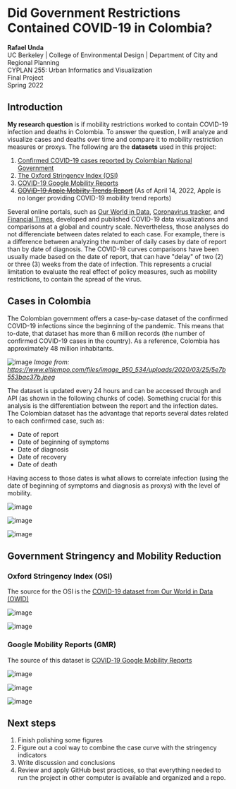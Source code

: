 # Did Government Restrictions Contained COVID-19 in Colombia?
**Rafael Unda** \
UC Berkeley | College of Environmental Design | Department of City and Regional Planning \
CYPLAN 255: Urban Informatics and Visualization \
Final Project \
Spring 2022


## Introduction

**My research question** is if mobility restrictions worked to contain COVID-19 infection and deaths in Colombia. To answer the question, I will analyze and visualize cases and deaths over time and compare it to mobility restriction measures or proxys. The following are the **datasets** used in this project: 
1. [Confirmed COVID-19 cases reported by Colombian National Government](https://www.ins.gov.co/Noticias/Paginas/coronavirus-casos.aspx)
2. [The Oxford Stringency Index (OSI)](https://www.bsg.ox.ac.uk/research/research-projects/covid-19-government-response-tracker)
3. [COVID-19 Google Mobility Reports](https://www.google.com/covid19/mobility/)
4. ~~[COVID-19 Apple Mobility Trends Report](https://covid19.apple.com/mobility)~~ (As of April 14, 2022, Apple is no longer providing COVID-19 mobility trend reports)

Several online portals, such as [Our World in Data](https://ourworldindata.org/coronavirus), [Coronavirus tracker](https://gorkang.shinyapps.io/2020-corona/), and [Financial Times](https://www.ft.com/content/a2901ce8-5eb7-4633-b89c-cbdf5b386938), developed and published COVID-19 data visualizations and comparisons at a global and country scale. Nevertheless, those analyses do not differenciate between dates related to each case. For example, there is a difference between analyzing the number of daily cases by date of report than by date of diagnosis. The COVID-19 curves comparisons have been usually made based on the date of report, that can have "delay" of two (2) or three (3) weeks from the date of infection. This represents a crucial limitation to evaluate the real effect of policy measures, such as mobility restrictions, to contain the spread of the virus.

## Cases in Colombia

The Colombian government offers a case-by-case dataset of the confirmed COVID-19 infections since the beginning of the pandemic. This means that to-date, that dataset has more than 6 million records (the number of confirmed COVID-19 cases in the country). As a reference, Colombia has approximately 48 million inhabitants.

![image](https://user-images.githubusercontent.com/90360629/164156943-fa086531-b907-4ca6-8b86-58fa92be92fe.png)
*Image from: https://www.eltiempo.com/files/image_950_534/uploads/2020/03/25/5e7b553bac37b.jpeg*

The dataset is updated every 24 hours and can be accessed through and API (as shown in the following chunks of code). Something crucial for this analysis is the differentiation between the report and the infection dates. The Colombian dataset has the advantage that reports several dates related to each confirmed case, such as: 
- Date of report
- Date of beginning of symptoms
- Date of diagnosis
- Date of recovery
- Date of death

Having access to those dates is what allows to correlate infection (using the date of beginning of symptoms and diagnosis as proxys) with the level of mobility.

![image](https://user-images.githubusercontent.com/90360629/164156356-477d0dd1-7af1-42fc-9f4f-45958447ca57.png)

![image](https://user-images.githubusercontent.com/90360629/164157631-4a73f655-7a42-4725-b0c2-5f02bc8ab29e.png)

![image](https://user-images.githubusercontent.com/90360629/164157661-2e41e9a7-210d-4132-94ce-1b50a3e09962.png)

## Government Stringency and Mobility Reduction

### Oxford Stringency Index (OSI)
The source for the OSI is the [COVID-19 dataset from Our World in Data (OWID)](https://ourworldindata.org/explorers/coronavirus-data-explorer)

![image](https://user-images.githubusercontent.com/90360629/164157685-2afa4d4a-7660-44fe-adf8-a39385c58aff.png)

![image](https://user-images.githubusercontent.com/90360629/164157711-66630b83-89be-45bf-85ee-8d57eee5046e.png)

### Google Mobility Reports (GMR)
The source of this dataset is [COVID-19 Google Mobility Reports](https://www.google.com/covid19/mobility/)

![image](https://user-images.githubusercontent.com/90360629/164159192-f2043bd7-7b4b-4faf-ad76-b0d0914bbb6e.png)

![image](https://user-images.githubusercontent.com/90360629/164159216-d7ae7c46-18e8-4cf2-bade-c00316794dca.png)

![image](https://user-images.githubusercontent.com/90360629/164159243-3c3d061e-128b-49d9-aab0-a47bddafd096.png)

## Next steps
1. Finish polishing some figures
3. Figure out a cool way to combine the case curve with the stringency indicators
4. Write discussion and conclusions
5. Review and apply GitHub best practices, so that everything needed to run the project in other computer is available and organized and a repo.

